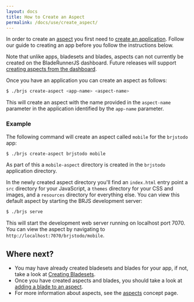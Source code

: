 ```yaml
---
layout: docs
title: How to Create an Aspect
permalink: /docs/use/create_aspect/
---
```


In order to create an [aspect](/docs/concepts/aspect/) you first need to [create an application](/docs/use/create_app). Follow our guide to creating an app before you follow the instructions below.

<div class="alert alert-info">
<p>
Note that unlike apps, bladesets and blades, aspects can not currently be created on the BladeRunnerJS dashboard. Future releases will support <a href="https://github.com/BladeRunnerJS/brjs/issues/647">creating aspects from the dashboard</a>.
</p>
</div>

Once you have an application you can create an aspect as follows:

```bash
$ ./brjs create-aspect <app-name> <aspect-name>
```

This will create an aspect with the name provided in the `aspect-name` parameter
in the application identified by the `app-name` parameter.

### Example

The following command will create an aspect called `mobile` for the `brjstodo` app:

```bash
$ ./brjs create-aspect brjstodo mobile
```

As part of this a `mobile-aspect` directory is created in the `brjstodo` application
directory.

In the newly created aspect directory you'll find an `index.html` entry point a `src` directory for your JavaScript, a `themes` directory for your CSS and images, and a `resources` directory for everything else. You can view this default aspect by starting the BRJS development server:
```bash
$ ./brjs serve
```
This will start the development web server running on localhost port 7070. You can view the aspect by navigating to `http://localhost:7070/brjstodo/mobile`.

## Where next?

- You may have already created bladesets and blades for your app, if not, take a look at [Creating Bladesets](/docs/use/create_bladeset/).
- Once you have created aspects and blades, you should take a look at [adding a blade to an aspect](/docs/use/add_blade_to_aspect/).
- For more information about aspects, see the [aspects](/docs/concepts/aspects/) concept page.
